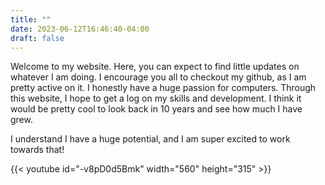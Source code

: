```yaml
---
title: ""
date: 2023-06-12T16:46:40-04:00
draft: false
---
```


Welcome to my website. Here, you can expect to find little updates on whatever I am doing. I encourage you all to checkout my github, as I am pretty active on it. I honestly have a huge passion for computers. Through this website, I hope to get a log on my skills and development. I think it would be pretty cool to look back in 10 years and see how much I have grew.

I understand I have a huge potential, and I am super excited to work towards that!

{{< youtube id="-v8pD0d5Bmk" width="560" height="315" >}}